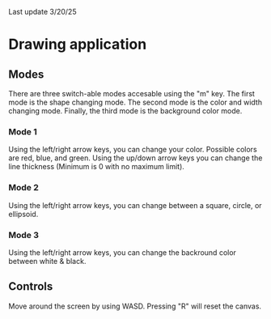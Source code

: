 Last update 3/20/25
# Drawing application
## Modes 
There are three switch-able modes accesable using the "m" key. The first mode is the shape changing mode. The second mode is the color and width changing mode. Finally, the third mode is the background color mode.
### Mode 1
Using the left/right arrow keys, you can change your color. Possible colors are red, blue, and green. Using the up/down arrow keys you can change the line thickness (Minimum is 0 with no maximum limit).
### Mode 2
Using the left/right arrow keys, you can change between a square, circle, or ellipsoid.
### Mode 3
Using the left/right arrow keys, you can change the backround color between white & black.
## Controls
Move around the screen by using WASD. Pressing "R" will reset the canvas.
